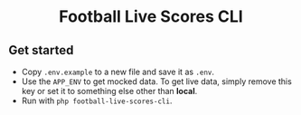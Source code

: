 <h1 align="center" style="border:none !important">
  Football Live Scores CLI
</h1>

## Get started

- Copy `.env.example` to a new file and save it as `.env`.
- Use the `APP_ENV` to get mocked data. To get live data, simply remove this key or set it to something else other than **local**.
- Run with `php football-live-scores-cli`.

